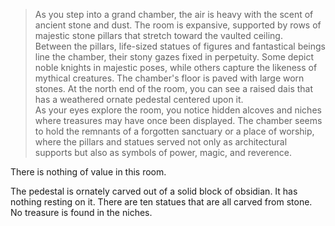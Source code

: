 > As you step into a grand chamber, the air is heavy with the scent of ancient stone and dust. The room is expansive, supported by rows of majestic stone pillars that stretch toward the vaulted ceiling.
><br>Between the pillars, life-sized statues of figures and fantastical beings line the chamber, their stony gazes fixed in perpetuity. Some depict noble knights in majestic poses, while others capture the likeness of mythical creatures. The chamber's floor is paved with large worn stones. At the north end of the room, you can see a raised dais that has a weathered ornate pedestal centered upon it.
><br>As your eyes explore the room, you notice hidden alcoves and niches where treasures may have once been displayed. The chamber seems to hold the remnants of a forgotten sanctuary or a place of worship, where the pillars and statues served not only as architectural supports but also as symbols of power, magic, and reverence.

There is nothing of value in this room.

The pedestal is ornately carved out of a solid block of obsidian. It has nothing resting on it. There are ten statues that are all carved from stone. No treasure is found in the niches.